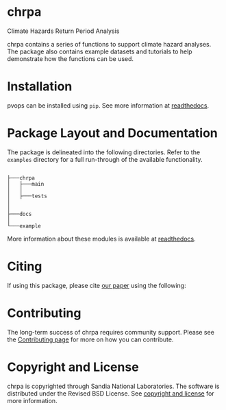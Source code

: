 # chrpa
Climate Hazards Return Period Analysis



chrpa contains a series of functions to support climate hazard analyses. The package also contains example datasets and tutorials to help demonstrate how the functions can be used.

Installation
=============
pvops can be installed using `pip`. See more information at [readthedocs](https://chrpa.readthedocs.io/en/latest/).


Package Layout and Documentation
==============

The package is delineated into the following directories. Refer to the `examples` directory for a full run-through of the available functionality.
```

├───chrpa
│   ├───main
│   │ 
│   ├───tests
│      
│   
├───docs
│   
└───example
```

More information about these modules is available at [readthedocs](https://chrpa.readthedocs.io/en/latest/).

Citing
======

If using this package, please cite [our paper](https://chrpa.readthedocs.io/en/latest/) using the following:


Contributing
============

The long-term success of chrpa requires community support. Please see the [Contributing page](https://pvops.readthedocs.io/en/latest/) for more on how you can contribute.


Copyright and License
=======

chrpa is copyrighted through Sandia National Laboratories. The software is distributed under the Revised BSD License. See [copyright and license](https://github.com/hmendo/chrpa/blob/main/LICENSE) for more information.
